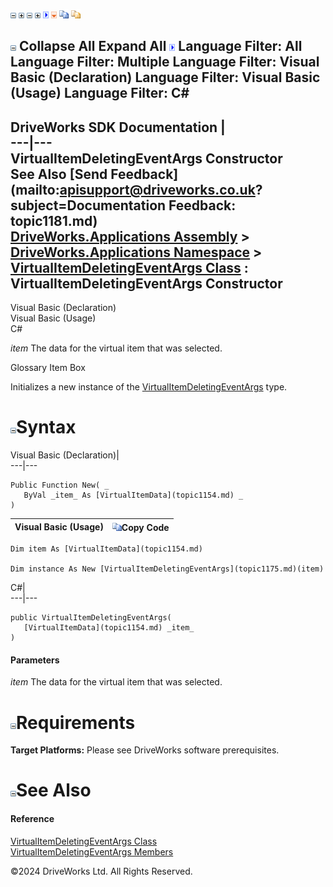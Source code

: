 ![](dotnetimages/collapse.gif) ![](dotnetimages/expand.gif) ![](dotnetimages/collapse.gif) ![](dotnetimages/expand.gif) ![](dotnetimages/drpdown.gif) ![](dotnetimages/drpdown_orange.gif) ![](dotnetimages/copycode.gif) ![](dotnetimages/copycodeHighlight.gif)

![](dotnetimages/collapse.gif) Collapse All Expand All ![](dotnetimages/drpdown.gif) Language Filter: All  Language Filter: Multiple  Language Filter: Visual Basic (Declaration) Language Filter: Visual Basic (Usage) Language Filter: C#  
---  
DriveWorks SDK Documentation  |   
---|---  
VirtualItemDeletingEventArgs Constructor   
See Also [Send Feedback](mailto:apisupport@driveworks.co.uk?subject=Documentation Feedback: topic1181.md)  
[DriveWorks.Applications Assembly](topic13.md) > [DriveWorks.Applications Namespace](topic16.md) > [VirtualItemDeletingEventArgs Class](topic1175.md) : VirtualItemDeletingEventArgs Constructor  
---  
  
Visual Basic (Declaration)    
Visual Basic (Usage)    
C# 

_item_
    The data for the virtual item that was selected.

Glossary Item Box

Initializes a new instance of the [VirtualItemDeletingEventArgs](topic1175.md) type. 

# ![](dotnetimages/collapse.gif)Syntax

Visual Basic (Declaration)|   
---|---  
      
    
    Public Function New( _
       ByVal _item_ As [VirtualItemData](topic1154.md) _
    )  
  
Visual Basic (Usage)| ![](dotnetimages/copycode.gif)Copy Code  
---|---  
      
    
    Dim item As [VirtualItemData](topic1154.md)
     
    Dim instance As New [VirtualItemDeletingEventArgs](topic1175.md)(item)  
  
C#|   
---|---  
      
    
    public VirtualItemDeletingEventArgs( 
       [VirtualItemData](topic1154.md) _item_
    )  
  
#### Parameters

 _item_
    The data for the virtual item that was selected.

# ![](dotnetimages/collapse.gif)Requirements

**Target Platforms:** Please see DriveWorks software prerequisites.

# ![](dotnetimages/collapse.gif)See Also

#### Reference

[VirtualItemDeletingEventArgs Class](topic1175.md)   
[VirtualItemDeletingEventArgs Members](topic1176.md)

©2024 DriveWorks Ltd. All Rights Reserved.
